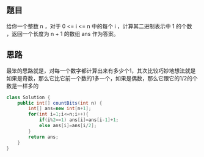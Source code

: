 ## 题目

给你一个整数 n ，对于 0 <= i <= n 中的每个 i ，计算其二进制表示中 1 的个数 ，返回一个长度为 n + 1 的数组 ans 作为答案。
## 思路
最笨的思路就是，对每一个数字都计算出来有多少个1，其次比较巧妙地想法就是如果是奇数，那么它比它前一个数的1多一个，如果是偶数，那么它跟它的1/2的个数是一样多的

```java
class Solution {
    public int[] countBits(int n) {
        int[] ans=new int[n+1];
        for(int i=1;i<=n;i++){
            if(i%2==1) ans[i]=ans[i-1]+1;
            else ans[i]=ans[i/2];
        }
        return ans;
    }
}
```
